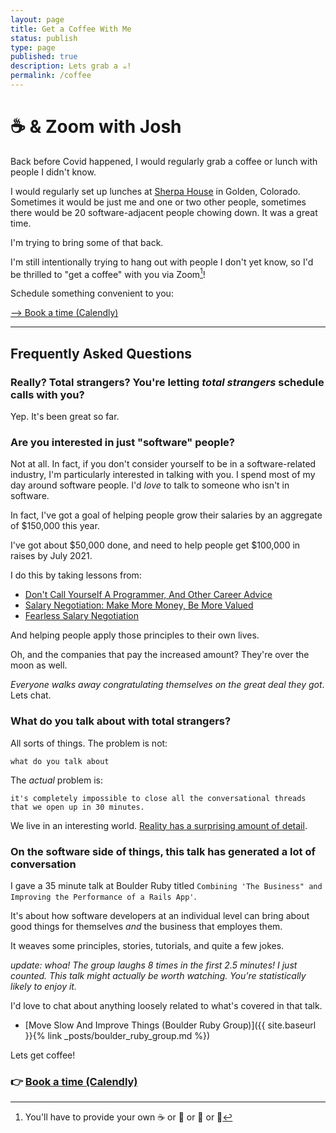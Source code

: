 ```yaml
---
layout: page
title: Get a Coffee With Me
status: publish
type: page
published: true
description: Lets grab a ☕️!
permalink: /coffee
---
```


# ☕️ & Zoom with Josh

Back before Covid happened, I would regularly grab a coffee or lunch with people I didn't know. 

I would regularly set up lunches at [Sherpa House](https://g.page/sherpahouse?share) in Golden, Colorado. Sometimes it would be just me and one or two other people, sometimes there would be 20 software-adjacent people chowing down. It was a great time.

I'm trying to bring some of that back. 

I'm still intentionally trying to hang out with people I don't yet know, so I'd be thrilled to "get a coffee" with you via Zoom[^byoc]! 

Schedule something convenient to you:

[--> Book a time (Calendly)](https://calendly.com/joshthompson/coffee)

[^byoc]: You'll have to provide your own ☕️ or 🍵 or 🍺 or 🍷

------------------------

## Frequently Asked Questions

### Really? Total strangers? You're letting _total strangers_ schedule calls with you?

Yep. It's been great so far.

### Are you interested in just "software" people?

Not at all. In fact, if you don't consider yourself to be in a software-related industry, I'm particularly interested in talking with you. I spend most of my day around software people. I'd _love_ to talk to someone who isn't in software.

In fact, I've got a goal of helping people grow their salaries by an aggregate of $150,000 this year. 

I've got about $50,000 done, and need to help people get $100,000 in raises by July 2021. 

I do this by taking lessons from:

- [Don't Call Yourself A Programmer, And Other Career Advice](https://www.kalzumeus.com/2011/10/28/dont-call-yourself-a-programmer/)
- [Salary Negotiation: Make More Money, Be More Valued](https://www.kalzumeus.com/2012/01/23/salary-negotiation/)
- [Fearless Salary Negotiation](https://fearlesssalarynegotiation.com/)

And helping people apply those principles to their own lives. 

Oh, and the companies that pay the increased amount? They're over the moon as well.

_Everyone walks away congratulating themselves on the great deal they got_. Lets chat.

### What do you talk about with total strangers? 

All sorts of things. The problem is not:

`what do you talk about`

The _actual_ problem is:

`it's completely impossible to close all the conversational threads that we open up in 30 minutes.`

We live in an interesting world. [Reality has a surprising amount of detail](http://johnsalvatier.org/blog/2017/reality-has-a-surprising-amount-of-detail).

### On the software side of things, this talk has generated a lot of conversation

I gave a 35 minute talk at Boulder Ruby titled `Combining 'The Business" and Improving the Performance of a Rails App'`. 

It's about how software developers at an individual level can bring about good things for themselves _and_ the business that employes them. 

It weaves some principles, stories, tutorials, and quite a few jokes. 

_update: whoa! The group laughs 8 times in the first 2.5 minutes! I just counted. This talk might actually be worth watching. You're statistically likely to enjoy it._

I'd love to chat about anything loosely related to what's covered in that talk.

- [Move Slow And Improve Things (Boulder Ruby Group)]({{ site.baseurl }}{% link _posts/boulder_ruby_group.md %})


Lets get coffee! 

### 👉 [Book a time (Calendly)](https://calendly.com/joshthompson/coffee)


